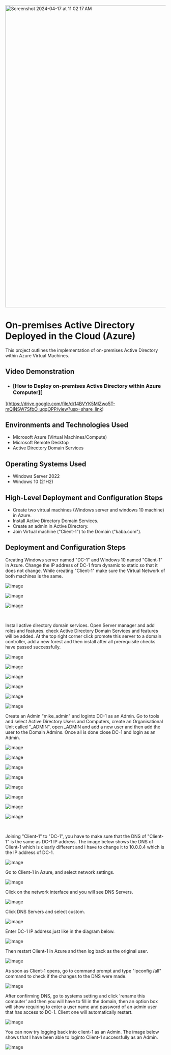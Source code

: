 
<img width="950" alt="Screenshot 2024-04-17 at 11 02 17 AM" src="https://github.com/BAHIIZI/My-Project/assets/164538571/3a38134c-aa35-4b6e-adcd-f6b82063d163">


<p align="center">

<h1>On-premises Active Directory Deployed in the Cloud (Azure)</h1>
This project outlines the implementation of on-premises Active Directory within Azure Virtual Machines.<br />


<h2>Video Demonstration</h2>

- ### [How to Deploy on-premises Active Directory within Azure Computer][
](https://drive.google.com/file/d/14BVYK5MIZwo5T-mQINSW7SfbO_uqqOPP/view?usp=share_link)

<h2>Environments and Technologies Used</h2>

- Microsoft Azure (Virtual Machines/Compute)
- Microsoft Remote Desktop
- Active Directory Domain Services

<h2>Operating Systems Used </h2>

- Windows Server 2022
- Windows 10 (21H2)

<h2>High-Level Deployment and Configuration Steps</h2>

- Create two virtual machines (Windows server and windows 10 machine) in Azure.
- Install Active Directory Domain Services.
- Create an admin in Active Directory.
- Join Virtual machine ("Client-1") to the Domain ("kaba.com").

<h2>Deployment and Configuration Steps</h2>

<p>
Creating Windows server named "DC-1" and Windows 10 named "Client-1" in Azure. Change the IP address of DC-1 from dynamic to static so that it does not change. While creating "Client-1" make sure the Virtual Network of both machines is the same. 
  
![image](https://github.com/BAHIIZI/My-Project/assets/164538571/2bde0349-ad2b-4f18-a70d-8621e3c4db24)

![image](https://github.com/BAHIIZI/My-Project/assets/164538571/39fe3e5b-dabf-4ef7-a652-afacfa4a1075)

![image](https://github.com/BAHIIZI/My-Project/assets/164538571/e3549006-0b0e-4f40-aef1-f2ad893e8520)
</p>
<br />

Install active directory domain services. Open Server manager and add roles and features. check Active Directory Domain Services and features will be added. At the top right corner click promote this server to a domain controller, add a new forest and then install after all prerequisite checks have passed successfully. 
<p>
  
![image](https://github.com/BAHIIZI/My-Project/assets/164538571/0a67410a-e2b0-4dde-b233-88ee7cbed0b7)

![image](https://github.com/BAHIIZI/My-Project/assets/164538571/2e2e8707-8cf9-4eaf-a5d0-fa63dd33e412)

![image](https://github.com/BAHIIZI/My-Project/assets/164538571/125f8d4c-99ae-4e39-824b-906428e32cd0)

![image](https://github.com/BAHIIZI/My-Project/assets/164538571/af1042f6-8b77-4468-a5af-86b675ebace3)

![image](https://github.com/BAHIIZI/My-Project/assets/164538571/e2756082-5e72-4dba-8a37-3cb262cd7e1f)

![image](https://github.com/BAHIIZI/My-Project/assets/164538571/cc44ef99-d6da-4dd4-95b1-cf24741e40d8)
  

Create an Admin "mike_admin" and loginto DC-1 as an Admin. Go to tools and select Active Directory Users and Computers, create an Organisational Unit called "_ADMIN", open _ADMIN and add a new user and then add the user to the Domain Admins. Once all is done close DC-1 and login as an Admin.  
<p>
  
![image](https://github.com/BAHIIZI/My-Project/assets/164538571/a7b47ce1-96c8-4366-bdf6-162faf5f3468)

![image](https://github.com/BAHIIZI/My-Project/assets/164538571/bd3db9b2-1467-4e77-8c41-496fac516dff)

![image](https://github.com/BAHIIZI/My-Project/assets/164538571/2e3ad680-4303-4159-a4ef-6f49d7db9022)

![image](https://github.com/BAHIIZI/My-Project/assets/164538571/2ca1bf2a-f470-454d-94da-e9acac9f0de5)

![image](https://github.com/BAHIIZI/My-Project/assets/164538571/14e37240-4264-4161-ae33-fd39786d229c)

![image](https://github.com/BAHIIZI/My-Project/assets/164538571/98bd8da8-a77f-40fc-b7de-0765f154f6e7)

![image](https://github.com/BAHIIZI/My-Project/assets/164538571/9fd4a7c4-47e0-4198-9be4-2006944e652e)

![image](https://github.com/BAHIIZI/My-Project/assets/164538571/861f111c-abdd-4aac-a7a7-4179a9721f8b)
</p>
<p>

</p>
<br />

Joining "Client-1" to "DC-1", you have to make sure that the DNS of "Client-1" is the same as DC-1 IP address. The image below shows the DNS of Client-1 which is clearly different and i have to change it to 10.0.0.4 which is the IP address of DC-1.

![image](https://github.com/BAHIIZI/My-Project/assets/164538571/57711bdf-714c-46cc-8b1a-1b86ac96c6cf)

Go to Client-1 in Azure, and select network settings.

![image](https://github.com/BAHIIZI/My-Project/assets/164538571/7d2fa0f4-da45-450e-843c-16f3ecd306c2)

Click on the network interface and you will see DNS Servers.

![image](https://github.com/BAHIIZI/My-Project/assets/164538571/9e2750fa-6c08-4269-9f45-bb8f1c477024)

Click DNS Servers and select custom. 

![image](https://github.com/BAHIIZI/My-Project/assets/164538571/799a932e-5032-450b-b69f-e9607f27c7c2)

Enter DC-1 IP address just like in the diagram below.

![image](https://github.com/BAHIIZI/My-Project/assets/164538571/8b886635-2e68-4fd2-926c-ed954dd3669d)

Then restart Client-1 in Azure and then log back as the original user.

![image](https://github.com/BAHIIZI/My-Project/assets/164538571/165a37b6-e0a5-426b-99e0-de6c6211fa98)

As soon as Client-1 opens, go to command prompt and type "ipconfig /all" command to check if the changes to the DNS were made.

![image](https://github.com/BAHIIZI/My-Project/assets/164538571/1c2ddc52-e8e8-4b9f-b24b-646c237c2320)

After confirming DNS, go to systems setting and click 'rename this computer' and then you will have to fill in the domain, then an option box will show requiring to enter a user name and password of an admin user that has access to DC-1. Client one will automatically restart.

![image](https://github.com/BAHIIZI/My-Project/assets/164538571/5ab879d0-a8b0-4a7a-bd85-1f723f7b671b)

You can now try logging back into client-1 as an Admin. The image below shows that I have been able to loginto Client-1 successfully as an Admin.

![image](https://github.com/BAHIIZI/My-Project/assets/164538571/504ead81-b3a3-4944-b659-d74d0f013172)
